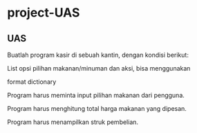 # project-UAS
## UAS
<p> Buatlah program kasir di sebuah kantin, dengan kondisi berikut:
<p> List opsi pilihan makanan/minuman dan aksi, bisa menggunakan
<P>format dictionary
<p> Program harus meminta input pilihan makanan dari pengguna.
<p> Program harus menghitung total harga makanan yang dipesan.
<p> Program harus menampilkan struk pembelian.